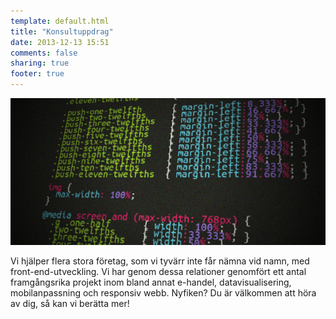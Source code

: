 ```yaml
---
template: default.html
title: "Konsultuppdrag"
date: 2013-12-13 15:51
comments: false
sharing: true
footer: true
---
```

![Kod](/images/content/projects/konsultuppdrag/code.jpg)

Vi hjälper flera stora företag, som vi tyvärr inte får nämna vid namn, med front-end-utveckling. Vi har genom dessa relationer genomfört ett antal framgångsrika projekt inom bland annat e-handel, datavisualisering, mobilanpassning och responsiv webb. Nyfiken? Du är välkommen att höra av dig, så kan vi berätta mer!